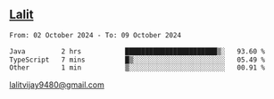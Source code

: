 ## [Lalit](https://lalit.sh)

<!--START_SECTION:waka-->

```txt
From: 02 October 2024 - To: 09 October 2024

Java         2 hrs           ███████████████████████▒░   93.60 %
TypeScript   7 mins          █▒░░░░░░░░░░░░░░░░░░░░░░░   05.49 %
Other        1 min           ▒░░░░░░░░░░░░░░░░░░░░░░░░   00.91 %
```

<!--END_SECTION:waka-->

lalitvijay9480@gmail.com
